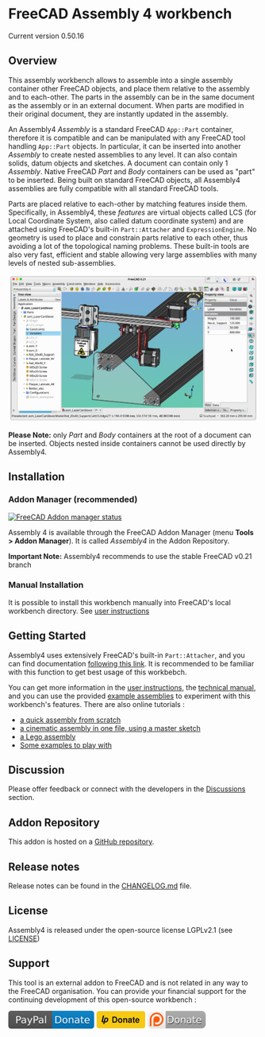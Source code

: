 # FreeCAD Assembly 4 workbench

Current version 0.50.16


## Overview

This assembly workbench allows to assemble into a single assembly container other FreeCAD objects, and place them relative to the assembly and to each-other. The parts in the assembly can be in the same document as the assembly or in an external document. When parts are modified in their original document, they are instantly updated in the assembly.

An Assembly4 _Assembly_ is a standard FreeCAD `App::Part` container, therefore it is compatible and can be manipulated with any FreeCAD tool handling `App::Part` objects. In particular, it can be inserted into another _Assembly_ to create nested assemblies to any level. It can also contain solids, datum objects and sketches. A document can contain only 1 _Assembly_. Native FreeCAD _Part_ and _Body_ containers can be used as "part" to be inserted. Being built on standard FreeCAD objects, all Assembly4 assemblies are fully compatible with all standard FreeCAD tools. 

Parts are placed relative to each-other by matching features inside them. Specifically, in Assembly4, these _features_ are virtual objects called LCS (for Local Coordinate System, also called datum coordinate system) and are attached using FreeCAD's built-in `Part::Attacher` and `ExpressionEngine`. No geometry is used to place and constrain parts relative to each other, thus avoiding a lot of the topological naming problems. These built-in tools are also very fast, efficient and stable allowing very large assemblies with many levels of nested sub-assemblies.


![](Resources/media/LaserCutter.png)

**Please Note:** only _Part_ and _Body_ containers at the root of a document can be inserted. Objects nested inside containers cannot be used directly by Assembly4.



## Installation

### Addon Manager (recommended)

[![FreeCAD Addon manager status](https://img.shields.io/badge/FreeCAD%20addon%20manager-available-brightgreen)](https://github.com/FreeCAD/FreeCAD-addons)

Assembly 4 is available through the FreeCAD Addon Manager (menu **Tools > Addon Manager**). It is called _Assembly4_ in the Addon Repository.

**Important Note:** Assembly4 recommends to use the stable FreeCAD v0.21 branch



### Manual Installation

It is possible to install this workbench manually into FreeCAD's local workbench directory. See [user instructions](INSTRUCTIONS.md)


## Getting Started

Assembly4 uses extensively FreeCAD's built-in `Part::Attacher`, and you can find documentation [following this link](https://wiki.freecad.org/Part_EditAttachment). It is recommended to be familiar with this function to get best usage of this workbebch.

You can get more information in the [user instructions](INSTRUCTIONS.md), the [technical manual](TECHMANUAL.md), and you can use the provided [example assemblies](https://github.com/Zolko-123/FreeCAD_Examples) to experiment with this workbench's features. There are also online tutorials :

* [a quick assembly from scratch](https://github.com/Zolko-123/FreeCAD_Examples/blob/master/Asm4_Tutorial1/README.md)
* [a cinematic assembly in one file, using a master sketch](https://github.com/Zolko-123/FreeCAD_Examples/blob/master/Asm4_Tutorial2/README.md)
* [a Lego assembly](https://github.com/Zolko-123/FreeCAD_Examples/blob/master/Asm4_Tutorial3/README.md)
* [Some examples to play with](https://github.com/Zolko-123/FreeCAD_Examples)


## Discussion
Please offer feedback or connect with the developers in the [Discussions](https://github.com/Zolko-123/FreeCAD_Assembly4/discussions) section.


## Addon Repository
This addon is hosted on a [GitHub repository](https://github.com/Zolko-123/FreeCAD_Assembly4).


## Release notes
Release notes can be found in the [CHANGELOG.md](CHANGELOG.md) file.


## License
Assembly4 is released under the open-source license LGPLv2.1 (see [LICENSE](LICENSE))


## Support
This tool is an external addon to FreeCAD and is not related in any way to the FreeCAD organisation. You can provide your financial support for the continuing development of this open-source workbench :

<a href="https://www.paypal.com/donate/?hosted_button_id=LBA6ZAV9QSQT8" target="_blank"><img src="Resources/media/PayPal_Donate.svg" height="36" alt="PayPal Donate"/></a>
<a href="https://liberapay.com/Zolko/donate" target="_blank"><img src="Resources/media/LiberaPay_donate.svg" height="36" alt="LiberaPay Donate"></a>
<a href="https://www.patreon.com/c/Zolko_123" target="_blank"><img src="Resources/media/Patreon_Donate.svg" height="36" alt="Patreon Donate"></a>






